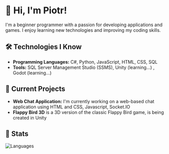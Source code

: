 
# 👋 Hi, I'm Piotr!
I'm a beginner programmer with a passion for developing applications and games. I enjoy learning new technologies and improving my coding skills.

## 🛠️ Technologies I Know
- **Programming Languages:** C#, Python, JavaScript, HTML, CSS, SQL
- **Tools:** SQL Server Management Studio (SSMS), Unity (learning...) , Godot (learning...)

## 🚀 Current Projects
- **Web Chat Application:** I'm currently working on a web-based chat application using HTML and CSS, Javascript, Socket.IO
- **Flappy Bird 3D** is a 3D version of the classic Flappy Bird game, is being created in Unity

## 📝 Stats
![Languages](https://github-readme-stats.vercel.app/api/top-langs/?username=1-xB&layout=compact&theme=onedark)


